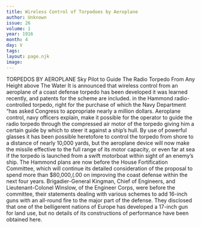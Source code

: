 ```yaml
---
title: Wireless Control of Torpodoes by Aeroplane
author: Unknown
issue: 26
volume: 1
year: 1916
month: 4
day: V
tags:
layout: page.njk
image:
---
```

TORPEDOS BY AEROPLANE    Sky Pilot to Guide The Radio Torpedo From Any Height above The Water    It is announced that wireless control from an aeroplane of a coast defense torpedo has been developed it was learned recently, and patents for the scheme are included. in the Hammond radio-controlled torpedo, right for the purchase of which the Navy Department “has asked Congress to appropriate nearly a million dollars.       Aeroplane control, navy officers explain, make it possible for the operator to guide the radio torpedo through the compressed air motor of the torpedo giving him a certain guide by which to steer it against a ship’s hull.       By use of powerful glasses it has been possible heretofore to control the torpedo from shore to a distance of nearly 10,000 yards, but the aeroplane device will now make the missile effective to the full range of its motor capacity, or even far at sea if the torpedo is launched from a swift motorboat within sight of an enemy’s ship.       The Hammond plans are now before the House Fortification Committee, which will continue its detailed consideration of the proposal to spend more than $80,000,(.00 on improving the coast defense within the next four years. Brigadier-General Kingman, Chief of Engineers, and Lieutenant-Colonel Winslow, of the Engineer Corps, were before the committee, their statements dealing with various schemes to add 16-inch guns with an all-round fire to the major part of the defense. They disclosed that one of the belligerent nations of Europe has developed a 17-inch gun for land use, but no details of its constructions of performance have been obtained here. 
